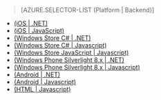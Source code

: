 > [AZURE.SELECTOR-LIST (Platform | Backend)]
- [(iOS | .NET)](/zh-cn/documentation/articles/mobile-services-dotnet-backend-ios-call-custom-api/)
- [(iOS | JavaScript)](/zh-cn/documentation/articles/mobile-services-ios-call-custom-api/)
- [(Windows Store C# | .NET)](/zh-cn/documentation/articles/mobile-services-dotnet-backend-windows-store-dotnet-call-custom-api/)
- [(Windows Store C# | Javascript)](/zh-cn/documentation/articles/mobile-services-windows-store-dotnet-call-custom-api/)
- [(Windows Store JavaScript | Javascript)](/zh-cn/documentation/articles/mobile-services-windows-store-javascript-call-custom-api/)
- [(Windows Phone Silverlight 8.x | .NET)](/zh-cn/documentation/articles/mobile-services-dotnet-backend-windows-phone-call-custom-api/)
- [(Windows Phone Silverlight 8.x | Javascript)](/zh-cn/documentation/articles/mobile-services-windows-phone-call-custom-api/)
- [(Android | .NET)](/zh-cn/documentation/articles/mobile-services-dotnet-backend-android-call-custom-api/)
- [(Android | Javascript)](/zh-cn/documentation/articles/mobile-services-android-call-custom-api/)
- [(HTML | Javascript)](/zh-cn/documentation/articles/mobile-services-html-call-custom-api/)

<!---HONumber=71-->
